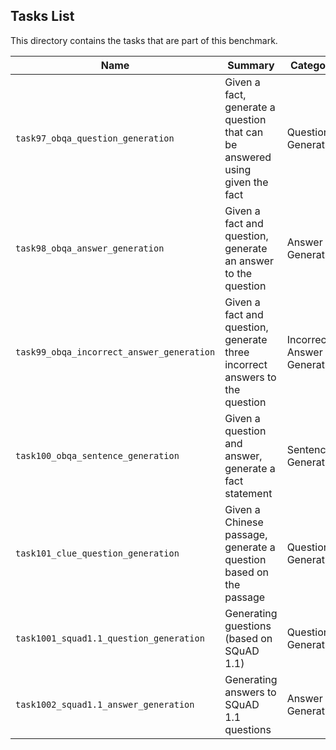 ## Tasks List 

This directory contains the tasks that are part of this benchmark. 


Name | Summary | Category
---- | ----------- | --------
`task97_obqa_question_generation` | Given a fact, generate a question that can be answered using given the fact | Question Generation
`task98_obqa_answer_generation` | Given a fact and question, generate an answer to the question | Answer Generation
`task99_obqa_incorrect_answer_generation` | Given a fact and question, generate three incorrect answers to the question | Incorrect Answer Generation
`task100_obqa_sentence_generation` | Given a question and answer, generate a fact statement | Sentence Generation
`task101_clue_question_generation` | Given a Chinese passage, generate a question based on the passage | Question Generation
`task1001_squad1.1_question_generation` | Generating guestions (based on SQuAD 1.1) | Question Generation  
`task1002_squad1.1_answer_generation` | Generating answers to SQuAD 1.1 questions | Answer Generation
